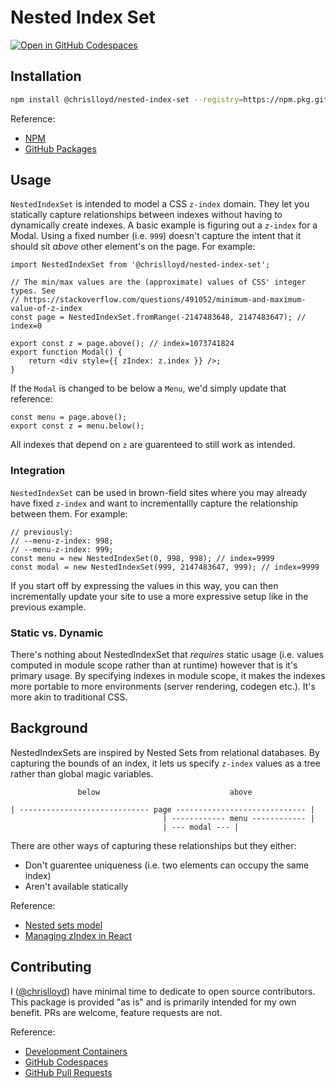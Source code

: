 # Nested Index Set
[![Open in GitHub Codespaces](https://github.com/codespaces/badge.svg)](https://github.com/codespaces/new?hide_repo_select=true&ref=main&repo=584865046)

<!-- TODO: Description -->

## Installation

```sh
npm install @chrislloyd/nested-index-set --registry=https://npm.pkg.github.com
```

Reference:
* [NPM](https://docs.npmjs.com)
* [GitHub Packages](https://docs.github.com/packages)

## Usage

`NestedIndexSet` is intended to model a CSS `z-index` domain. They let you statically capture relationships between indexes without having to dynamically create indexes. A basic example is figuring out a `z-index` for a Modal. Using a fixed number (i.e. `999`) doesn't capture the intent that it should sit _above_ other element's on the page. For example:

```tsx
import NestedIndexSet from '@chrislloyd/nested-index-set';

// The min/max values are the (approximate) values of CSS' integer types. See
// https://stackoverflow.com/questions/491052/minimum-and-maximum-value-of-z-index
const page = NestedIndexSet.fromRange(-2147483648, 2147483647); // index=0

export const z = page.above(); // index=1073741824
export function Modal() {
    return <div style={{ zIndex: z.index }} />;
}
```

If the `Modal` is changed to be below a `Menu`, we'd simply update that reference:

```tsx
const menu = page.above();
export const z = menu.below();
```

All indexes that depend on `z` are guarenteed to still work as intended.

### Integration

`NestedIndexSet` can be used in brown-field sites where you may already have fixed `z-index` and want to incrementallly capture the relationship between them. For example:

```tsx
// previously:
// --menu-z-index: 998;
// --menu-z-index: 999;
const menu = new NestedIndexSet(0, 998, 998); // index=9999
const modal = new NestedIndexSet(999, 2147483647, 999); // index=9999
```

If you start off by expressing the values in this way, you can then incrementally update your site to use a more expressive setup like in the previous example.

### Static vs. Dynamic

There's nothing about NestedIndexSet that _requires_ static usage (i.e. values computed in module scope rather than at runtime) however that is it's primary usage. By specifying indexes in module scope, it makes the indexes more portable to more environments (server rendering, codegen etc.). It's more akin to traditional CSS.

## Background

NestedIndexSets are inspired by Nested Sets from relational databases. By capturing the bounds of an index, it lets us specify `z-index` values as a tree rather than global magic variables.

```
               below                             above

| ----------------------------- page ----------------------------- |
                                  | ------------ menu ------------ | 
                                  | --- modal --- |
```

There are other ways of capturing these relationships but they either:

* Don't guarentee uniqueness (i.e. two elements can occupy the same index)
* Aren't available statically

Reference:
* [Nested sets model](https://en.wikipedia.org/wiki/Nested_set_model)
* [Managing zIndex in React](https://medium.com/@AsTexKG/managing-zindex-in-react-248f96eb1970)

## Contributing

I ([@chrislloyd](mailto:chris@chrislloyd.net)) have minimal time to dedicate to open source contributors. This package is provided "as is" and is primarily intended for my own benefit. PRs are welcome, feature requests are not.

Reference:
* [Development Containers](https://containers.dev)
* [GitHub Codespaces](https://docs.github.com/codespaces)
* [GitHub Pull Requests](https://docs.github.com/pull-requests)
